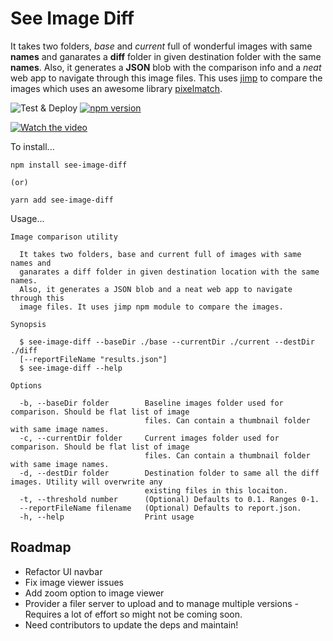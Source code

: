 # See Image Diff
It takes two folders, *base* and *current* full of wonderful images with same **names** and ganarates a **diff** folder in given destination folder with the same **names**. Also, it generates a **JSON** blob with the comparison info and a *neat* web app to navigate through this image files. This uses [jimp](https://github.com/oliver-moran/jimp) to compare the images which uses an awesome library [pixelmatch](https://github.com/mapbox/pixelmatch).

![Test & Deploy](https://github.com/RaviDasari/see-image-diff/workflows/Test%20&%20Deploy/badge.svg)
[![npm version](https://img.shields.io/npm/v/see-image-diff.svg)](https://www.npmjs.com/package/see-image-diff)


[![Watch the video](https://github.com/RaviDasari/see-image-diff/blob/master/web/assets/see-image-diff.png)](https://youtu.be/EvdLGdjXnQQ)


To install...
```
npm install see-image-diff

(or)

yarn add see-image-diff
```

Usage...

```
Image comparison utility

  It takes two folders, base and current full of images with same names and     
  ganarates a diff folder in given destination location with the same names.    
  Also, it generates a JSON blob and a neat web app to navigate through this    
  image files. It uses jimp npm module to compare the images.                   

Synopsis

  $ see-image-diff --baseDir ./base --currentDir ./current --destDir ./diff     
  [--reportFileName "results.json"]                                             
  $ see-image-diff --help                                                       

Options

  -b, --baseDir folder        Baseline images folder used for comparison. Should be flat list of image      
                              files. Can contain a thumbnail folder with same image names.                  
  -c, --currentDir folder     Current images folder used for comparison. Should be flat list of image       
                              files. Can contain a thumbnail folder with same image names.                  
  -d, --destDir folder        Destination folder to same all the diff images. Utility will overwrite any    
                              existing files in this locaiton.                                              
  -t, --threshold number      (Optional) Defaults to 0.1. Ranges 0-1.                                       
  --reportFileName filename   (Optional) Defaults to report.json.                                           
  -h, --help                  Print usage                                                                   

```


## Roadmap

* Refactor UI navbar
* Fix image viewer issues
* Add zoom option to image viewer
* Provider a filer server to upload and to manage multiple versions - Requires a lot of effort so might not be coming soon.
* Need contributors to update the deps and maintain!
